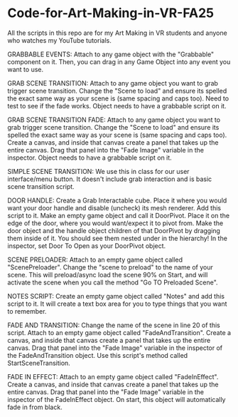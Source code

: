# Code-for-Art-Making-in-VR-FA25
All the scripts in this repo are for my Art Making in VR students and anyone who watches my YouTube tutorials.

GRABBABLE EVENTS: Attach to any game object with the "Grabbable" component on it. Then, you can drag in any Game Object into any event you want to use. 

GRAB SCENE TRANSITION: Attach to any game object you want to grab trigger scene transition. Change the "Scene to load" and ensure its spelled the exact same way as your scene is (same spacing and caps too). Need to test to see if the fade works. Object needs to have a grabbable script on it. 

GRAB SCENE TRANSITION FADE: Attach to any game object you want to grab trigger scene transition. Change the "Scene to load" and ensure its spelled the exact same way as your scene is (same spacing and caps too). Create a canvas, and inside that canvas create a panel that takes up the entire canvas. Drag that panel into the "Fade Image" variable in the inspector. Object needs to have a grabbable script on it. 

SIMPLE SCENE TRANSITION: We use this in class for our user interface/menu button. It doesn't include grab interaction and is basic scene transition script. 

DOOR HANDLE: Create a Grab Interactable cube. Place it where you would want your door handle and disable (uncheck) its mesh renderer. Add this script to it. Make an empty game object and call it DoorPivot. Place it on the edge of the door, where you would want/expect it to pivot from. Make the door object and the handle object children of that DoorPivot by dragging them inside of it. You should see them nested under in the hierarchy! In the inspector, set Door To Open as your DoorPivot object.

SCENE PRELOADER: Attach to an empty game object called "ScenePreloader". Change the "scene to preload" to the name of your scene. This will preload/async load the scene 90% on Start, and will activate the scene when you call the method "Go TO Preloaded Scene".

NOTES SCRIPT: Create an empty game object called "Notes" and add this script to it. It will create a text box area for you to type things that you want to remember.

FADE AND TRANSITION: Change the name of the scene in line 20 of this script. Attach to an empty game object called "FadeAndTransition". Create a canvas, and inside that canvas create a panel that takes up the entire canvas. Drag that panel into the "Fade Image" variable in the inspector of the FadeAndTransition object. Use this script's method called StartSceneTransition.

FADE IN EFFECT: Attach to an empty game object called "FadeInEffect". Create a canvas, and inside that canvas create a panel that takes up the entire canvas. Drag that panel into the "Fade Image" variable in the inspector of the FadeInEffect object. On start, this object will automatically fade in from black. 


